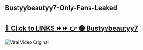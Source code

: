 
 ## Bustyybeautyy7-Only-Fans-Leaked

# <h2><a href="https://clipsfans.com/Bustyybeautyy7&ref=git">🔗 Click to LINKS ⏩⏩ 👉 🟢 Bustyybeautyy7 </a></h2>

<a href="https://clipsfans.com/Bustyybeautyy7&ref=git" rel="nofollow" data-target="animated-image.originalLink"><img src="https://i.ibb.co.com/xMMVF88/686577567.gif" alt="Viral Video Original" style="max-width: 100%; display: inline-block;" data-target="animated-image.originalImage"></a>
